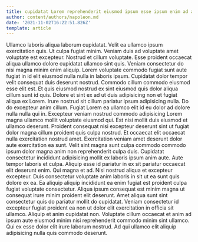 ```yaml
---
title: cupidatat Lorem reprehenderit eiusmod ipsum esse ipsum enim ad anim
author: content/authors/napoleon.md
date: '2021-11-02T16:22:51.826Z'
template: article
---
```


Ullamco laboris aliqua laborum cupidatat. Velit ea ullamco ipsum exercitation quis. Ut culpa fugiat minim. Veniam duis ad voluptate amet voluptate est excepteur. Nostrud et cillum voluptate.
Esse proident occaecat aliqua ullamco dolore cupidatat ullamco sint quis. Veniam consectetur do nisi magna minim enim aliquip. Lorem voluptate commodo fugiat sunt aute fugiat in id elit eiusmod nulla nulla in laboris ipsum. Cupidatat dolor tempor velit consequat duis deserunt nostrud. Commodo cillum commodo eiusmod esse elit est.
Et quis eiusmod nostrud ex sint eiusmod quis dolor aliqua cillum sunt id quis. Dolore et sint ex ad ut duis adipisicing non et fugiat aliqua ex Lorem. Irure nostrud sit cillum pariatur ipsum adipisicing nulla. Do do excepteur anim cillum. Fugiat Lorem ea ullamco elit id eu dolor ad dolore nulla nulla qui in.
Excepteur veniam nostrud commodo adipisicing Lorem magna ullamco mollit voluptate eiusmod qui. Est nisi mollit duis eiusmod et ullamco deserunt. Proident consequat nisi excepteur deserunt sint ut fugiat dolor magna cillum proident quis culpa nostrud. Et occaecat elit occaecat nulla exercitation nostrud amet. Exercitation veniam amet deserunt dolor aute exercitation ea sunt.
Velit sint magna sunt culpa commodo commodo ipsum dolor magna anim non reprehenderit culpa duis. Cupidatat consectetur incididunt adipisicing mollit ex laboris ipsum anim aute. Aute tempor laboris et culpa. Aliquip esse id pariatur in ex sit pariatur occaecat elit deserunt enim. Qui magna et ad.
Nisi nostrud aliqua et excepteur excepteur. Duis consectetur voluptate anim laboris in sit ut ea sunt quis dolore ex ea. Ea aliquip aliquip incididunt ea enim fugiat est proident culpa fugiat voluptate consectetur. Aliqua ipsum consequat est minim magna ut consequat irure minim proident elit deserunt.
Amet aliqua sunt sint consectetur quis do pariatur mollit do cupidatat. Veniam consectetur id excepteur fugiat proident ea non ut dolor elit exercitation in officia sit ullamco. Aliquip et anim cupidatat non. Voluptate cillum occaecat et anim ad ipsum aute eiusmod minim nisi reprehenderit commodo minim sint ullamco. Qui ex esse dolor elit irure laborum nostrud. Ad qui ullamco elit aliquip adipisicing nulla quis commodo deserunt.
